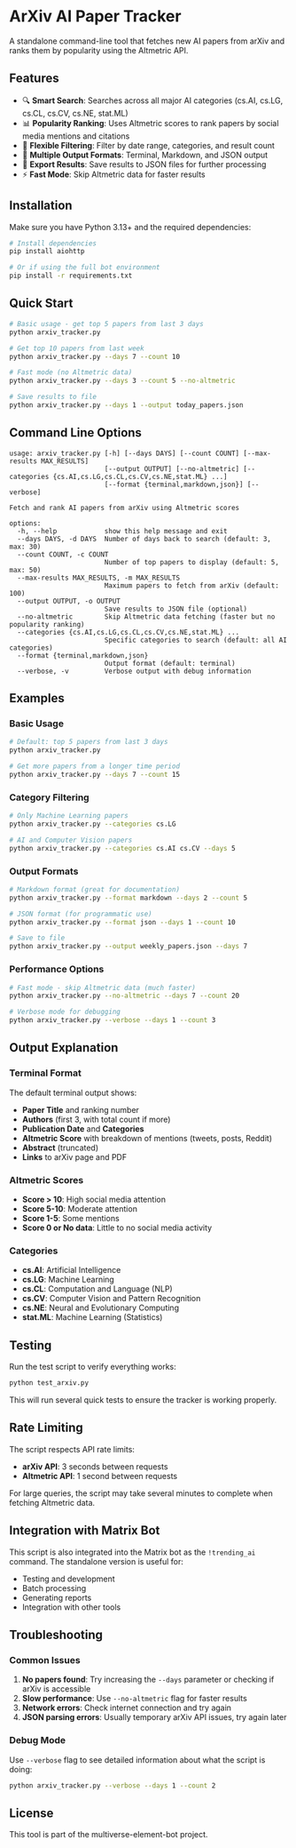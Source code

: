 # ArXiv AI Paper Tracker

A standalone command-line tool that fetches new AI papers from arXiv and ranks them by popularity using the Altmetric API.

## Features

- 🔍 **Smart Search**: Searches across all major AI categories (cs.AI, cs.LG, cs.CL, cs.CV, cs.NE, stat.ML)
- 📊 **Popularity Ranking**: Uses Altmetric scores to rank papers by social media mentions and citations
- 🎯 **Flexible Filtering**: Filter by date range, categories, and result count
- 📄 **Multiple Output Formats**: Terminal, Markdown, and JSON output
- 💾 **Export Results**: Save results to JSON files for further processing
- ⚡ **Fast Mode**: Skip Altmetric data for faster results

## Installation

Make sure you have Python 3.13+ and the required dependencies:

```bash
# Install dependencies
pip install aiohttp

# Or if using the full bot environment
pip install -r requirements.txt
```

## Quick Start

```bash
# Basic usage - get top 5 papers from last 3 days
python arxiv_tracker.py

# Get top 10 papers from last week
python arxiv_tracker.py --days 7 --count 10

# Fast mode (no Altmetric data)
python arxiv_tracker.py --days 3 --count 5 --no-altmetric

# Save results to file
python arxiv_tracker.py --days 1 --output today_papers.json
```

## Command Line Options

```
usage: arxiv_tracker.py [-h] [--days DAYS] [--count COUNT] [--max-results MAX_RESULTS]
                        [--output OUTPUT] [--no-altmetric] [--categories {cs.AI,cs.LG,cs.CL,cs.CV,cs.NE,stat.ML} ...]
                        [--format {terminal,markdown,json}] [--verbose]

Fetch and rank AI papers from arXiv using Altmetric scores

options:
  -h, --help            show this help message and exit
  --days DAYS, -d DAYS  Number of days back to search (default: 3, max: 30)
  --count COUNT, -c COUNT
                        Number of top papers to display (default: 5, max: 50)
  --max-results MAX_RESULTS, -m MAX_RESULTS
                        Maximum papers to fetch from arXiv (default: 100)
  --output OUTPUT, -o OUTPUT
                        Save results to JSON file (optional)
  --no-altmetric        Skip Altmetric data fetching (faster but no popularity ranking)
  --categories {cs.AI,cs.LG,cs.CL,cs.CV,cs.NE,stat.ML} ...
                        Specific categories to search (default: all AI categories)
  --format {terminal,markdown,json}
                        Output format (default: terminal)
  --verbose, -v         Verbose output with debug information
```

## Examples

### Basic Usage
```bash
# Default: top 5 papers from last 3 days
python arxiv_tracker.py

# Get more papers from a longer time period
python arxiv_tracker.py --days 7 --count 15
```

### Category Filtering
```bash
# Only Machine Learning papers
python arxiv_tracker.py --categories cs.LG

# AI and Computer Vision papers
python arxiv_tracker.py --categories cs.AI cs.CV --days 5
```

### Output Formats
```bash
# Markdown format (great for documentation)
python arxiv_tracker.py --format markdown --days 2 --count 5

# JSON format (for programmatic use)
python arxiv_tracker.py --format json --days 1 --count 10

# Save to file
python arxiv_tracker.py --output weekly_papers.json --days 7
```

### Performance Options
```bash
# Fast mode - skip Altmetric data (much faster)
python arxiv_tracker.py --no-altmetric --days 7 --count 20

# Verbose mode for debugging
python arxiv_tracker.py --verbose --days 1 --count 3
```

## Output Explanation

### Terminal Format
The default terminal output shows:
- **Paper Title** and ranking number
- **Authors** (first 3, with total count if more)
- **Publication Date** and **Categories**
- **Altmetric Score** with breakdown of mentions (tweets, posts, Reddit)
- **Abstract** (truncated)
- **Links** to arXiv page and PDF

### Altmetric Scores
- **Score > 10**: High social media attention
- **Score 5-10**: Moderate attention  
- **Score 1-5**: Some mentions
- **Score 0 or No data**: Little to no social media activity

### Categories
- **cs.AI**: Artificial Intelligence
- **cs.LG**: Machine Learning
- **cs.CL**: Computation and Language (NLP)
- **cs.CV**: Computer Vision and Pattern Recognition
- **cs.NE**: Neural and Evolutionary Computing
- **stat.ML**: Machine Learning (Statistics)

## Testing

Run the test script to verify everything works:

```bash
python test_arxiv.py
```

This will run several quick tests to ensure the tracker is working properly.

## Rate Limiting

The script respects API rate limits:
- **arXiv API**: 3 seconds between requests
- **Altmetric API**: 1 second between requests

For large queries, the script may take several minutes to complete when fetching Altmetric data.

## Integration with Matrix Bot

This script is also integrated into the Matrix bot as the `!trending_ai` command. The standalone version is useful for:
- Testing and development
- Batch processing
- Generating reports
- Integration with other tools

## Troubleshooting

### Common Issues

1. **No papers found**: Try increasing the `--days` parameter or checking if arXiv is accessible
2. **Slow performance**: Use `--no-altmetric` flag for faster results
3. **Network errors**: Check internet connection and try again
4. **JSON parsing errors**: Usually temporary arXiv API issues, try again later

### Debug Mode
Use `--verbose` flag to see detailed information about what the script is doing:

```bash
python arxiv_tracker.py --verbose --days 1 --count 2
```

## License

This tool is part of the multiverse-element-bot project. 